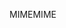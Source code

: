 <span data-ttu-id="973b6-101">MIME</span><span class="sxs-lookup"><span data-stu-id="973b6-101">MIME</span></span>